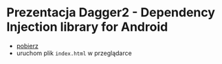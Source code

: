 # Prezentacja Dagger2 - Dependency Injection library for Android

- [pobierz](https://github.com/bdybala/dagger2-presentation/archive/master.zip)
- uruchom plik `index.html` w przeglądarce